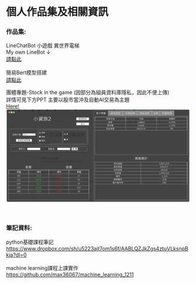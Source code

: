 # 個人作品集及相關資訊

### 作品集:<br>
LineChatBot 小遊戲 異世界電梯<br>
My own LineBot ↓<br>
[請點此](https://github.com/max36067/elevator_chatbot)<br>
<br>
簡易Bert模型搭建<br>
[請點此](https://github.com/max36067/chinese-news)

團體專題-Stock in the game (因部分為組員資料庫隱私，因此不便上傳)<br>
詳情可見下方PPT
主要以股市當沖及自動AI交易為主題<br>
[Here!](https://github.com/max36067/profile/blob/master/%E8%82%A1%E7%A5%A8%E4%BA%A4%E6%98%9302%E6%9C%9F%E7%AC%AC%E4%B8%80%E7%B5%84%E6%9C%9F%E6%9C%AB%E5%A0%B1%E5%91%8AV2.1.pdf)
![image](https://github.com/max36067/profile/blob/master/stock.PNG)

<br>

### 筆記資料:<br>
python基礎課程筆記<br>
https://www.dropbox.com/sh/u5223ajt7om1s6f/AABLQZJkZgs4ztuVLksnpBkja?dl=0<br>
<br>
machine learning課程上課實作<br>
https://github.com/max36067/machine_learning_1211
